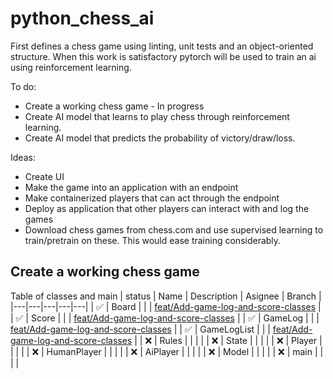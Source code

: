 # python_chess_ai
First defines a chess game using linting, unit tests and an object-oriented structure. When this work is satisfactory pytorch will be used to train an ai using reinforcement learning.

To do:
* Create a working chess game - In progress
* Create AI model that learns to play chess through reinforcement learning.
* Create AI model that predicts the probability of victory/draw/loss.

Ideas:
* Create UI
* Make the game into an application with an endpoint
* Make containerized players that can act through the endpoint
* Deploy as application that other players can interact with and log the games
* Download chess games from chess.com and use supervised learning to train/pretrain on these. This would ease training considerably.

## Create a working chess game
Table of classes and main
| status | Name | Description | Asignee | Branch |
|---|---|---|---|---|
| ✅ | Board        |   |   | [feat/Add-game-log-and-score-classes](https://github.com/Marsusss/python_chess_ai/tree/feat/Add-game-log-and-score-classes) |
| ✅ | Score        |   |   | [feat/Add-game-log-and-score-classes](https://github.com/Marsusss/python_chess_ai/tree/feat/Add-game-log-and-score-classes) |
| ✅ | GameLog      |   |   | [feat/Add-game-log-and-score-classes](https://github.com/Marsusss/python_chess_ai/tree/feat/Add-game-log-and-score-classes) |
| ✅ | GameLogList  |   |   | [feat/Add-game-log-and-score-classes](https://github.com/Marsusss/python_chess_ai/tree/feat/Add-game-log-and-score-classes) |
| :x: | Rules       |   |   |   |
| :x: | State       |   |   |   |
| :x: | Player      |   |   |   |
| :x: | HumanPlayer |   |   |   |
| :x: | AiPlayer    |   |   |   |
| :x: | Model       |   |   |   |
| :x: | main        |   |   |   |
